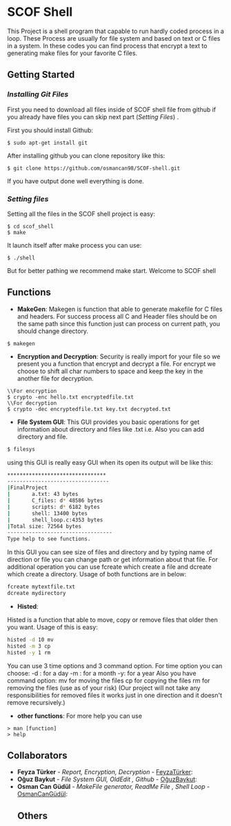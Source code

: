 # SCOF Shell
This Project is a shell program that capable to run hardly coded process in a loop.  These Process are usually for file system and based on text or C files in a system. In these codes you can find process that encrypt a text to generating make files for your favorite C files.

## Getting Started
### *Installing Git Files*
First you need to download all files inside of SCOF shell file from github 
if you already have files you can skip next part (*Setting Files*) .

First you should install Github:
```shell
$ sudo apt-get install git
```
After installing github you can clone repository like this:
```shell
$ git clone https://github.com/osmancan98/SCOF-shell.git
```
If you have output done well everything is done.

### *Setting files*
Setting all the files in the SCOF shell project is easy:
```shell
$ cd scof_shell
$ make
```
It launch itself after make process you can use:
```shell
$ ./shell
```
But for better pathing we recommend make start. 
Welcome to SCOF shell


## Functions
 - **MakeGen**:
 Makegen is function that able to generate makefile for C files and headers. For success process all  C and Header files should be on the same path since this function just can process on current path, you should change directory.
 ```shell
$ makegen  
  ```
  - **Encryption and Decryption**:
  Security is really import for your file so we present you a function that encrypt and decrypt a file. For encrypt we choose to shift all char numbers to space and keep the key in the another file for decryption.
```shell
\\For encryption 
$ crypto -enc hello.txt encryptedfile.txt 
\\For decryption
$ crypto -dec encryptedfile.txt key.txt decrypted.txt
```
 - **File System GUI**:
	This GUI provides you basic operations for get information about directory and files like .txt i.e. Also you can add directory and file. 
 ```bash
$ filesys
 ```
using this GUI is really easy GUI  when its open its output will be like this:
```bash
********************************
---------------------------------
|FinalProject
|		a.txt: 43 bytes
|		C_files: d* 48586 bytes
|		scripts: d* 6182 bytes
|		shell: 13400 bytes
|		shell_loop.c:4353 bytes
|Total size: 72564 bytes
----------------------------------
Type help to see functions.
```
In this GUI you can see size of files and directory and by typing name of direction or file you can change path or get information about that file. For additional operation you can use fcreate which create a file and dcreate which create a directory. Usage of both functions are in below:

```bash
fcreate mytextfile.txt 
dcreate mydirectory
```

- **Histed**:

Histed is a function that able to move, copy or remove files that older then you want. Usage of this is easy:

 ```bash 
 histed -d 10 mv
 histed -m 3 cp
 histed -y 1 rm
```
You can use 3 time options and 3 command option. For time option you can choose:
-d : for a day
-m : for a month
-y: for a year
Also you have command option:
mv for moving the files
cp for copying the files
rm for removing the files (use as of your risk)
(Our project will not take any responsibilities for removed files it works just in one direction and it doesn't remove recursively.)

- **other functions**:
For more help you can use
```
> man [function]
> help
```

  ## Collaborators
  
  * **Feyza Türker** - *Report, Encryption, Decryption* - [FeyzaTürker](https://www.linkedin.com/in/feyza-t%C3%BCrker-547a20153/):
  * **Oğuz Baykut** - *File System GUI, OldEdit , Github* - [OğuzBaykut](https://www.linkedin.com/in/o%C4%9Fuz-baykut-1746b014a/):
* **Osman Can Güdül** - *MakeFile generator, ReadMe File , Shell Loop* - [OsmanCanGüdül](https://www.linkedin.com/in/osman-can-g%C3%BCd%C3%BCl-989963169/):
  ## Others
  
